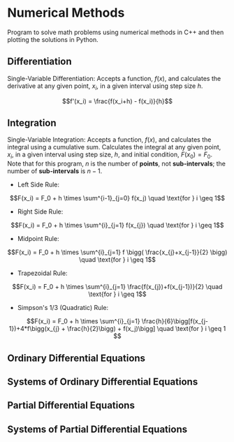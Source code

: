 # Numerical Methods
Program to solve math problems using numerical methods in C++ and then plotting the solutions in Python.

## Differentiation
Single-Variable Differentiation: Accepts a function, $f(x)$, and calculates the derivative at any given point, $x_i$, in a given interval using step size $h$. 
```math
f'(x_i) =  \frac{f(x_i+h) - f(x_i)}{h}
```

## Integration
Single-Variable Integration: Accepts a function, $f(x)$, and calculates the integral using a cumulative sum. Calculates the integral at any given point, $x_i$, in a given interval using step size, $h$, and initial condition, $F(x_0) = F_0$. Note that for this program, $n$ is the number of **points**, not **sub-intervals**; the number of **sub-intervals** is $n-1$.
* Left Side Rule: 
```math
F(x_i) = F_0 + h \times \sum^{i-1}_{j=0} f(x_j) \quad \text{for } i \geq 1
```
* Right Side Rule: 
```math
F(x_i) = F_0 + h \times \sum^{i}_{j=1} f(x_{j}) \quad \text{for } i \geq 1
```
* Midpoint Rule:
```math
F(x_i) = F_0 + h \times \sum^{i}_{j=1} f \bigg( \frac{x_{j}+x_{j-1}}{2} \bigg) \quad \text{for } i \geq 1
```
* Trapezoidal Rule:
```math
F(x_i) = F_0 + h \times \sum^{i}_{j=1} \frac{f(x_{j})+f(x_{j-1})}{2} \quad \text{for } i \geq 1
```
* Simpson's 1/3 (Quadratic) Rule:
```math
F(x_i) = F_0 + h \times \sum^{i}_{j=1} \frac{h}{6}\bigg[f(x_{j-1})+4*f\bigg(x_{j} + \frac{h}{2}\bigg) + f(x_j)\bigg] \quad \text{for } i \geq 1 
```
## Ordinary Differential Equations

## Systems of Ordinary Differential Equations

## Partial Differential Equations

## Systems of Partial Differential Equations